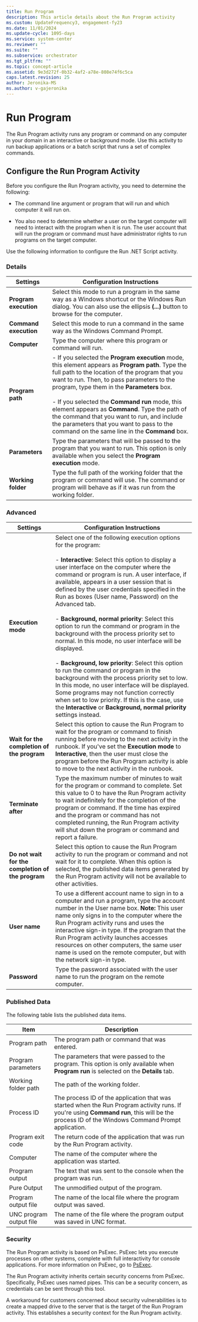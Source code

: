 ```yaml
---
title: Run Program
description: This article details about the Run Program activity
ms.custom: UpdateFrequency3, engagement-fy23
ms.date: 11/01/2024
ms.update-cycle: 1095-days
ms.service: system-center
ms.reviewer: ""
ms.suite: ""
ms.subservice: orchestrator
ms.tgt_pltfrm: ""
ms.topic: concept-article
ms.assetid: 9e3d272f-0b32-4af2-a78e-808e74f6c5ca
caps.latest.revision: 25
author: Jeronika-MS
ms.author: v-gajeronika
---
```

# Run Program

The Run Program activity runs any program or command on any computer in your domain in an interactive or background mode. Use this activity to run backup applications or a batch script that runs a set of complex commands.  

## Configure the Run Program Activity

 Before you configure the Run Program activity, you need to determine the following:  

- The command line argument or program that will run and which computer it will run on.  

- You also need to determine whether a user on the target computer will need to interact with the program when it is run. The user account that will run the program or command must have administrator rights to run programs on the target computer.  

Use the following information to configure the Run .NET Script activity.  

### Details  

|Settings|Configuration Instructions|  
|--------------|--------------------------------|  
|**Program execution**|Select this mode to run a program in the same way as a Windows shortcut or the Windows Run dialog. You can also use the ellipsis **(...)** button to browse for the computer.|  
|**Command execution**|Select this mode to run a command in the same way as the Windows Command Prompt.|  
|**Computer**|Type the computer where this program or command will run.|  
|**Program path**|-   If you selected the **Program execution** mode, this element appears as **Program path**. Type the full path to the location of the program that you want to run. Then, to pass parameters to the program, type them in the **Parameters** box.<br /><br /> -   If you selected the **Command run** mode, this element appears as **Command**. Type the path of the command that you want to run, and include the parameters that you want to pass to the command on the same line in the **Command** box.|  
|**Parameters**|Type the parameters that will be passed to the program that you want to run. This option is only available when you select the **Program execution** mode.|  
|**Working folder**|Type the full path of the working folder that the program or command will use. The command or program will behave as if it was run from the working folder.|  

### Advanced

|Settings|Configuration Instructions|  
|--------------|--------------------------------|  
|**Execution mode**|Select one of the following execution options for the program:<br /><br /> -   **Interactive**: Select this option to display a user interface on the computer where the command or program is run. A user interface, if available, appears in a user session that is defined by the user credentials specified in the Run as boxes (User name, Password) on the Advanced tab.<br /><br /> -   **Background, normal priority**: Select this option to run the command or program in the background with the process priority set to normal. In this mode, no user interface will be displayed.<br /><br /> -   **Background, low priority**: Select this option to run the command or program in the background with the process priority set to low. In this mode, no user interface will be displayed. Some programs may not function correctly when set to low priority. If this is the case, use the **Interactive** or **Background, normal priority** settings instead.|  
|**Wait for the completion of the program**|Select this option to cause the Run Program to wait for the program or command to finish running before moving to the next activity in the runbook. If you've set the **Execution mode** to **Interactive**, then the user must close the program before the Run Program activity is able to move to the next activity in the runbook.|  
|**Terminate after**|Type the maximum number of minutes to wait for the program or command to complete. Set this value to 0 to have the Run Program activity to wait indefinitely for the completion of the program or command. If the time has expired and the program or command has not completed running, the Run Program activity will shut down the program or command and report a failure.|  
|**Do not wait for the completion of the program**|Select this option to cause the Run Program activity to run the program or command and not wait for it to complete. When this option is selected, the published data items generated by the Run Program activity will not be available to other activities.|  
|**User name**|To use a different account name to sign in to a computer and run a program, type the account number in the User name box. **Note:**  This user name only signs in to the computer where the Run Program activity runs and uses the interactive sign-in type. If the program that the Run Program activity launches accesses resources on other computers, the same user name is used on the remote computer, but with the network sign-in type.|  
|**Password**|Type the password associated with the user name to run the program on the remote computer.|  

### Published Data

 The following table lists the published data items.  

|Item|Description|  
|----------|-----------------|  
|Program path|The program path or command that was entered.|  
|Program parameters|The parameters that were passed to the program. This option is only available when **Program run** is selected on the **Details** tab.|  
|Working folder path|The path of the working folder.|  
|Process ID|The process ID of the application that was started when the Run Program activity runs. If you're using **Command run**, this will be the process ID of the Windows Command Prompt application.|  
|Program exit code|The return code of the application that was run by the Run Program activity.|  
|Computer|The name of the computer where the application was started.|  
|Program output|The text that was sent to the console when the program was run.|  
|Pure Output|The unmodified output of the program.|  
|Program output file|The name of the local file where the program output was saved.|  
|UNC program output file|The name of the file where the program output was saved in UNC format.|  

### Security

 The Run Program activity is based on PsExec. PsExec lets you execute processes on other systems, complete with full interactivity for console applications. For more information on PsExec, go to [PsExec](/sysinternals/downloads/psexec).  

 The Run Program activity inherits certain security concerns from PsExec. Specifically, PsExec uses named pipes. This can be a security concern, as credentials can be sent through this tool.  

 A workaround for customers concerned about security vulnerabilities is to create a mapped drive to the server that is the target of the Run Program activity. This establishes a security context for the Run Program activity.

